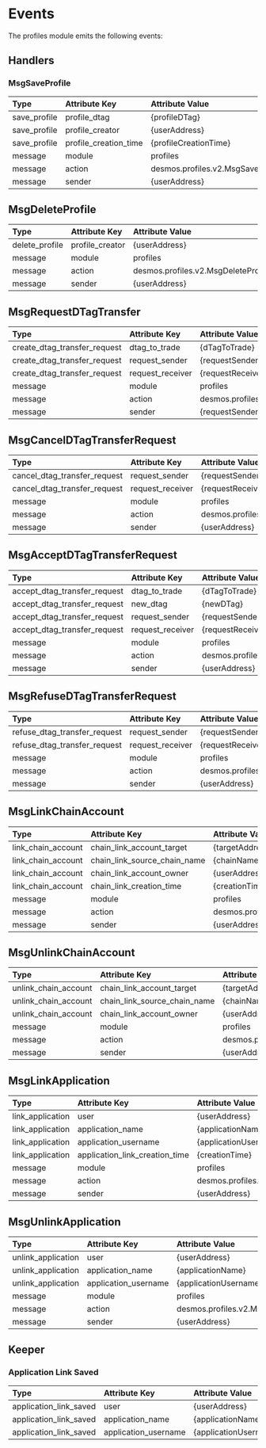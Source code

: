 <!--
order: 4
-->

# Events

The profiles module emits the following events:

## Handlers

### MsgSaveProfile

| **Type**     | **Attribute Key**     | **Attribute Value**               | 
|:-------------|:----------------------|:----------------------------------|
| save_profile | profile_dtag          | {profileDTag}                     |
| save_profile | profile_creator       | {userAddress}                     |
| save_profile | profile_creation_time | {profileCreationTime}             |
| message      | module                | profiles                          |
| message      | action                | desmos.profiles.v2.MsgSaveProfile |
| message      | sender                | {userAddress}                     |

## MsgDeleteProfile

| **Type**       | **Attribute Key** | **Attribute Value**                 | 
|:---------------|:------------------|:------------------------------------|
| delete_profile | profile_creator   | {userAddress}                      |
| message        | module            | profiles                            | 
| message        | action            | desmos.profiles.v2.MsgDeleteProfile |
| message        | sender            | {userAddress}                       |

## MsgRequestDTagTransfer

| **Type**                     | **Attribute Key** | **Attribute Value**                       | 
|:-----------------------------|:------------------|:------------------------------------------|
| create_dtag_transfer_request | dtag_to_trade     | {dTagToTrade}                             | 
| create_dtag_transfer_request | request_sender    | {requestSenderAddress}                    | 
| create_dtag_transfer_request | request_receiver  | {requestReceiverAddress}                  |
| message                      | module            | profiles                                  | 
| message                      | action            | desmos.profiles.v2.MsgRequestDTagTransfer |
| message                      | sender            | {requestSenderAddress}                    |

## MsgCancelDTagTransferRequest

| **Type**                     | **Attribute Key** | **Attribute Value**                             | 
|:-----------------------------|:------------------|:------------------------------------------------|
| cancel_dtag_transfer_request | request_sender    | {requestSenderAddress}                          | 
| cancel_dtag_transfer_request | request_receiver  | {requestReceiverAddress}                        |
| message                      | module            | profiles                                        | 
| message                      | action            | desmos.profiles.v2.MsgCancelDTagTransferRequest |
| message                      | sender            | {userAddress}                                   |

## MsgAcceptDTagTransferRequest

| **Type**                     | **Attribute Key** | **Attribute Value**                             | 
|:-----------------------------|:------------------|:------------------------------------------------|
| accept_dtag_transfer_request | dtag_to_trade     | {dTagToTrade}                                   |
| accept_dtag_transfer_request | new_dtag          | {newDTag}                                       |
| accept_dtag_transfer_request | request_sender    | {requestSenderAddress}                          | 
| accept_dtag_transfer_request | request_receiver  | {requestReceiverAddress}                        |
| message                      | module            | profiles                                        | 
| message                      | action            | desmos.profiles.v2.MsgAcceptDTagTransferRequest |
| message                      | sender            | {userAddress}                                   |

## MsgRefuseDTagTransferRequest

| **Type**                     | **Attribute Key** | **Attribute Value**                             | 
|:-----------------------------|:------------------|:------------------------------------------------|
| refuse_dtag_transfer_request | request_sender    | {requestSenderAddress}                          | 
| refuse_dtag_transfer_request | request_receiver  | {requestReceiverAddress}                        |
| message                      | module            | profiles                                        | 
| message                      | action            | desmos.profiles.v2.MsgRefuseDTagTransferRequest |
| message                      | sender            | {userAddress}                                   |

## MsgLinkChainAccount

| **Type**           | **Attribute Key**            | **Attribute Value**                    | 
|:-------------------|:-----------------------------|:---------------------------------------|
| link_chain_account | chain_link_account_target    | {targetAddress}                        |
| link_chain_account | chain_link_source_chain_name | {chainName}                            | 
| link_chain_account | chain_link_account_owner     | {userAddress}                          |
| link_chain_account | chain_link_creation_time     | {creationTime}                         |
| message            | module                       | profiles                               | 
| message            | action                       | desmos.profiles.v2.MsgLinkChainAccount |
| message            | sender                       | {userAddress}                          |

## MsgUnlinkChainAccount

| **Type**             | **Attribute Key**            | **Attribute Value**                      | 
|:---------------------|:-----------------------------|:-----------------------------------------|
| unlink_chain_account | chain_link_account_target    | {targetAddress}                          |
| unlink_chain_account | chain_link_source_chain_name | {chainName}                              | 
| unlink_chain_account | chain_link_account_owner     | {userAddress}                            |
| message              | module                       | profiles                                 | 
| message              | action                       | desmos.profiles.v2.MsgUnlinkChainAccount |
| message              | sender                       | {userAddress}                            |

## MsgLinkApplication

| **Type**         | **Attribute Key**              | **Attribute Value**                   | 
|:-----------------|:-------------------------------|:--------------------------------------|
| link_application | user                           | {userAddress}                         |
| link_application | application_name               | {applicationName}                     | 
| link_application | application_username           | {applicationUsername}                 |
| link_application | application_link_creation_time | {creationTime}                        |
| message          | module                         | profiles                              | 
| message          | action                         | desmos.profiles.v2.MsgLinkApplication |
| message          | sender                         | {userAddress}                         |

## MsgUnlinkApplication

| **Type**           | **Attribute Key**    | **Attribute Value**                     | 
|:-------------------|:---------------------|:----------------------------------------|
| unlink_application | user                 | {userAddress}                           |
| unlink_application | application_name     | {applicationName}                       | 
| unlink_application | application_username | {applicationUsername}                   |
| message            | module               | profiles                                | 
| message            | action               | desmos.profiles.v2.MsgUnlinkApplication |
| message            | sender               | {userAddress}                           |

## Keeper

### Application Link Saved
| **Type**               | **Attribute Key**    | **Attribute Value**                     | 
|:-----------------------|:---------------------|:----------------------------------------|
| application_link_saved | user                 | {userAddress}                           |
| application_link_saved | application_name     | {applicationName}                       | 
| application_link_saved | application_username | {applicationUsername}                   |